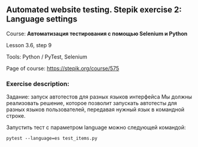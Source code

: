 ## Automated website testing. Stepik exercise 2: Language settings
Course: <b>Автоматизация тестирования с помощью Selenium и Python</b>

Lesson 3.6, step 9

Tools: Python / PyTest, Selenium 

Page of course: https://stepik.org/course/575

### Exercise description:
Задание: запуск автотестов для разных языков интерфейса
Мы должны реализовать решение, которое позволит запускать автотесты для разных языков пользователей, передавая нужный язык в командной строке.

Запустить тест с параметром language можно следующей командой:

``` pytest --language=es test_items.py ```
